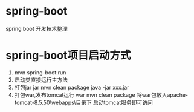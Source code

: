 # spring-boot
spring boot 开发技术整理

# spring-boot项目启动方式
1. mvn spring-boot:run
2. 启动类直接运行主方法
3. 打包jar
	<packaging>jar</packaging>
	mvn clean package
	java -jar xxx.jar
4. 打包war,发布tomcat运行
	<packaging>war</packaging>
	mvn clean package
	将war包放入apache-tomcat-8.5.50\webapps\目录下
	启动tomcat服务即可访问
